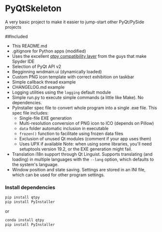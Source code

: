 # PyQtSkeleton
A very basic project to make it easier to jump-start other PyQt/PySide projects

##Included
* This README.md
* .gitignore for Python apps (modified)
* Uses the excellent [qtpy compatibility layer](https://github.com/spyder-ide/qtpy) from the guys that make Spyder IDE
* Selection of PyQt API v2
* Begginning wndmain.ui (dynamically loaded)
* Custom PNG icon template with correct exhibition on taskbar
* Simple callback thread example
* CHANGELOG.md example
* Logging utilities using the `logging` default module
* Simple run.py to execute simple commands (a little like Make). No dependencies.
* PyInstaller spec file to convert whole program into a single .exe file. This spec file includes:
    * Single-file EXE generation
    * Multi-resolution conversion of PNG icon to ICO (depends on Pillow)
    * `data` folder automatic inclusion in executable
    * `frozen()` function to facilitate using frozen data files
    * Exclusion of unused Qt modules (comment if your app uses them)
    * Uses UPX if available
Note: when using some libraries, you'll need setuptools version 19.2, or the EXE generation might fail.
* Translation i18n support through Qt Linguist. Supports translating (and loading) in multiple languages with the `--lang` option, which defaults to the system's language.
* Window position and state saving. Settings are stored in an INI file, which can be used for other program settings.

### Install dependencies

```bash
pip install qtpy
pip install PyInstaller
```

or

```bash
conda install qtpy
pip install PyInstaller
```